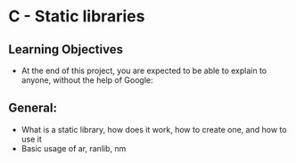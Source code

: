 # C - Static libraries
## Learning Objectives
* At the end of this project, you are expected to be able to explain to anyone, without the help of Google:

## General:
* What is a static library, how does it work, how to create one, and how to use it
* Basic usage of ar, ranlib, nm
